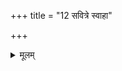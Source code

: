 +++
title = "12 सवित्रे स्वाहा"

+++


<details><summary>मूलम्</summary>

स॒वि॒त्रे स्वाहा॒ हस्ता॑य॒ स्वाहा॑ दद॒ते स्वाहा॑ पृण॒ते स्वाहा॑ प्र॒यच्छ॑ते॒ स्वाहा॑  प्रतिगृभ्ण॒ते स्वाहा॑ ॥37 ॥
</details>